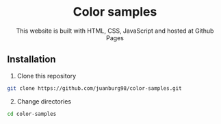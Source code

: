 <h1 align="center">
  Color samples
</h1>

<p align="center">
  This website is built with HTML, CSS, JavaScript and hosted at Github Pages
</p>

## Installation

1. Clone this repository
```sh
git clone https://github.com/juanburg98/color-samples.git
```
2. Change directories
```sh
cd color-samples
```
